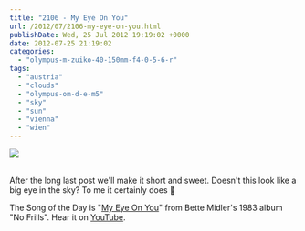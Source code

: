 ```yaml
---
title: "2106 - My Eye On You"
url: /2012/07/2106-my-eye-on-you.html
publishDate: Wed, 25 Jul 2012 19:19:02 +0000
date: 2012-07-25 21:19:02
categories: 
  - "olympus-m-zuiko-40-150mm-f4-0-5-6-r"
tags: 
  - "austria"
  - "clouds"
  - "olympus-om-d-e-m5"
  - "sky"
  - "sun"
  - "vienna"
  - "wien"
---
```

<div class="container">
<div class="center"><a target="_blank" href="https://d25zfm9zpd7gm5.cloudfront.net/1200x1200/2012/20120724_194421_lr.jpg"><img src="https://d25zfm9zpd7gm5.cloudfront.net/0600x0600/2012/20120724_194421_lr.jpg" /></a></div>
</div>
<br />

After the long last post we'll make it short and sweet. Doesn't this look like a big eye in the sky? To me it certainly does 🙂

 The Song of the Day is "<a href="http://www.lyricsmode.com/lyrics/b/bette_midler/my_eye_on_you.html" target="_blank">My Eye On You</a>" from Bette Midler's 1983 album "No Frills". Hear it on <a href="http://www.youtube.com/watch?v=XpjjmCznUOw" target="_blank">YouTube</a>.
